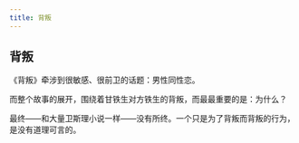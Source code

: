 ```yaml
---
title: 背叛
---
```


## 背叛

《背叛》牵涉到很敏感、很前卫的话题：男性同性恋。

而整个故事的展开，围绕着甘铁生对方铁生的背叛，而最最重要的是：为什么？

最终——和大量卫斯理小说一样——没有所终。一个只是为了背叛而背叛的行为，是没有道理可言的。